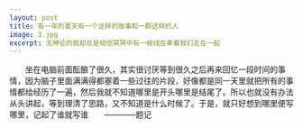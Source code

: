 ```yaml
---
layout: post
title: 有一年的夏天有一个这样的故事和一群这样的人
image: 3.jpg
excerpt: 无神论的我却总是相信冥冥中有一根线在牵着我们走在一起
---
```

　　坐在电脑前面酝酿了很久，其实很讨厌等到很久之后再来回忆一段时间的事情，因为脑子里面满满得都塞着一些过往的片段，好像都是同一天里就把所有的事情都给经历了一遍，然后我就不知道哪里是开头哪里是结尾了。所以也就没有办法从头讲起，等到理清了思路，又不知道是什么时候了。于是，就只好想到哪里便写哪里，记起了谁就写谁　　————题记

　　